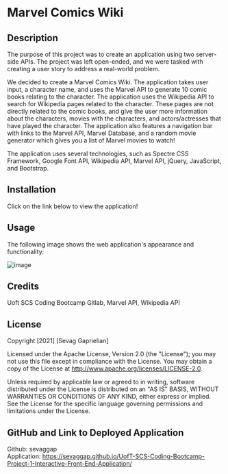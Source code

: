 # Marvel Comics Wiki

## Description
The purpose of this project was to create an application using two server-side APIs. The project was left open-ended, and we were tasked with creating a user story to address a real-world problem.

We decided to create a Marvel Comics Wiki. The application takes user input, a character name, and uses the Marvel API to generate 10 comic books relating to the character. The application uses the Wikipedia API to search for Wikipedia pages related to the character. These pages are not directly related to the comic books, and give the user more information about the characters, movies with the characters, and actors/actresses that have played the character. The application also features a navigation bar with links to the Marvel API, Marvel Database, and a random movie generator which gives you a list of Marvel movies to watch!

The application uses several technologies, such as Spectre CSS Framework, Google Font API, Wikipedia API, Marvel API, jQuery, JavaScript, and Bootstrap.

## Installation
Click on the link below to view the application!

## Usage
The following image shows the web application's appearance and functionality:

![image](https://user-images.githubusercontent.com/96890575/152481412-ff8fb3cc-cd15-45ae-810e-a100b3454282.png)

## Credits
Uoft SCS Coding Bootcamp Gitlab, Marvel API, Wikipedia API

## License
Copyright [2021] [Sevag Gaprielian]

Licensed under the Apache License, Version 2.0 (the "License"); you may not use this file except in compliance with the License.
You may obtain a copy of the License at http://www.apache.org/licenses/LICENSE-2.0.

Unless required by applicable law or agreed to in writing, software
distributed under the License is distributed on an "AS IS" BASIS,
WITHOUT WARRANTIES OR CONDITIONS OF ANY KIND, either express or implied.
See the License for the specific language governing permissions and
limitations under the License.

## GitHub and Link to Deployed Application
Github: sevaggap
<br>
Application: https://sevaggap.github.io/UofT-SCS-Coding-Bootcamp-Project-1-Interactive-Front-End-Application/
